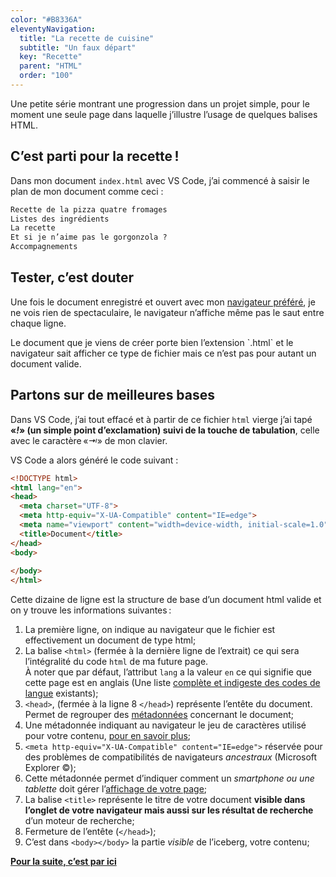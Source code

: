 ```yaml
---
color: "#B8336A"
eleventyNavigation:
  title: "La recette de cuisine"
  subtitle: "Un faux départ"
  key: "Recette"
  parent: "HTML"
  order: "100"
---
```


Une petite série montrant une progression dans un projet simple, pour le moment une seule page dans laquelle j’illustre l’usage de quelques balises HTML.

## C’est parti pour la recette !

Dans mon document `index.html` avec VS Code, j’ai commencé à saisir le plan de mon document comme ceci :

```html
Recette de la pizza quatre fromages
Listes des ingrédients
La recette
Et si je n’aime pas le gorgonzola ?
Accompagnements
```

## Tester, c’est douter

Une fois le document enregistré et ouvert avec mon [navigateur préféré](getfirefox.com), je ne vois rien de spectaculaire, le navigateur n’affiche même pas le saut entre chaque ligne.

<div class="callout">
Le document que je viens de créer porte bien l’extension `.html` et le navigateur sait afficher ce type de fichier mais ce n’est pas pour autant un document valide.
</div>

## Partons sur de meilleures bases

Dans VS Code, j’ai tout effacé et à partir de ce fichier `html` vierge j’ai tapé **«*!*» (un simple point d’exclamation) suivi de la touche de tabulation**, celle avec le caractère «*⇥*» de mon clavier.

VS Code a alors généré le code suivant : 

```html
<!DOCTYPE html>
<html lang="en">
<head>
  <meta charset="UTF-8">
  <meta http-equiv="X-UA-Compatible" content="IE=edge">
  <meta name="viewport" content="width=device-width, initial-scale=1.0">
  <title>Document</title>
</head>
<body>
  
</body>
</html>
```

Cette dizaine de ligne est la structure de base d’un document html valide et on y trouve les informations suivantes :

1. La première ligne, on indique au navigateur que le fichier est effectivement un document de type html;
2. La balise `<html>` (fermée à la dernière ligne de l’extrait) ce qui sera l’intégralité du code `html` de ma future page.\
À noter que par défaut, l’attribut `lang` a la valeur `en` ce qui signifie que cette page est en anglais (Une liste [complète et indigeste des codes de langue](https://fr.wiktionary.org/wiki/Wiktionnaire:BCP_47/language-2) existants);
3. `<head>`, (fermée à la ligne 8 `</head>`) représente l’entête du document. Permet de regrouper des [métadonnées](https://fr.wikipedia.org/wiki/M%C3%A9tadonn%C3%A9e) concernant le document;
4. Une métadonnée indiquant au navigateur le jeu de caractères utilisé pour votre contenu, [pour en savoir plus](https://openweb.eu.org/articles/jeux_caracteres/);
5. `<meta http-equiv="X-UA-Compatible" content="IE=edge">` réservée pour des problèmes de compatibilités de navigateurs *ancestraux* (Microsoft Explorer ©);
6. Cette métadonnée permet d’indiquer comment un *smartphone ou une tablette* doit gérer l’[affichage de votre page](https://developer.mozilla.org/fr/docs/Web/HTML/Viewport_meta_tag);
7. La balise `<title>` représente le titre de votre document **visible dans l’onglet de votre navigateur mais aussi sur les résultat de recherche** d’un moteur de recherche;
8. Fermeture de l’entête (`</head>`);
9. C’est dans `<body></body>` la partie *visible* de l’iceberg, votre contenu;

**[Pour la suite, c’est par ici](../recette-2)**‌